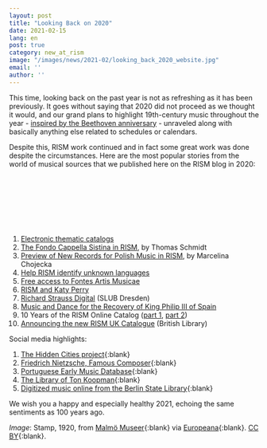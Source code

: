 ```yaml
---
layout: post
title: "Looking Back on 2020"
date: 2021-02-15
lang: en
post: true
category: new_at_rism
image: "/images/news/2021-02/looking_back_2020_website.jpg"
email: ''
author: ''
---
```


This time, looking back on the past year is not as refreshing as it has been previously. It goes without saying that 2020 did not proceed as we thought it would, and our grand plans to highlight 19th-century music throughout the year - [inspired by the Beethoven anniversary](/musical_anniversaries/2020/03/12/rism-and-beethoven-and-the-19th-century.html) - unraveled along with basically anything else related to schedules or calendars.

Despite this, RISM work continued and in fact some great work was done despite the circumstances. Here are the most popular stories from the world of musical sources that we published here on the RISM blog in 2020:  
&nbsp;  
&nbsp;  
&nbsp;  
&nbsp;  
&nbsp;  
&nbsp;  
&nbsp;  

1. [Electronic thematic catalogs](/new_at_rism/2020/11/09/electronic-thematic-catalogs.html)  
2. [The Fondo Cappella Sistina in RISM](/library_collections/2020/10/08/the-fondo-cappella-sistina-in-rism.html), by Thomas Schmidt  
3. [Preview of New Records for Polish Music in RISM](/library_collections/2020/03/16/preview-of-new-records-for-polish-music-in-rism.html), by Marcelina Chojecka  
4. [Help RISM identify unknown languages](/rism_online_catalog/2020/09/21/help-rism-identify-unknown-languages.html)  
5. [Free access to Fontes Artis Musicae](/new_publications/2020/05/04/free-access-to-fontes-artis-musicae-through-june.html)  
6. [RISM and Katy Perry](/in_the_news/2020/01/20/rism-and-katy-perry.html)  
7. [Richard Strauss Digital](/electronic_resources/2020/02/20/richard-strauss-digital.html) (SLUB Dresden)  
8. [Music and Dance for the Recovery of King Philip III of Spain](/musical_anniversaries/2020/07/09/music-and-dance-for-the-recovery-of-king-philip.html)  
9. 10 Years of the RISM Online Catalog ([part 1](/rism_online_catalog/2020/06/22/10-years-of-the-rism-online-catalog.html), [part 2](/rism_online_catalog/2020/06/25/10-years-of-the-rism-online-catalog-our-users.html))  
10. [Announcing the new RISM UK Catalogue](/library_collections/2020/10/19/announcing-the-new-rism-uk-catalogue.html) (British Library)

Social media highlights:
1. [The Hidden Cities project](https://www.hiddencities.eu/){:blank}
2. [Friedrich Nietzsche, Famous Composer](https://ausstellungen.deutsche-digitale-bibliothek.de/nietzsche-komponiert/){:blank}
3. [Portuguese Early Music Database](http://pemdatabase.eu/){:blank}
4. [The Library of Ton Koopman](https://orpheusinstituut.be/en/news-and-events/orpheus-instituut-acquires-prestigious-library-ton-koopman){:blank}
5. [Digitized music online from the Berlin State Library](https://blog.sbb.berlin/digitale-lektueretipps-20-noten-im-netz/){:blank}

We wish you a happy and especially healthy 2021, echoing the same sentiments as 100 years ago.

_Image_: Stamp, 1920, from [Malmö Museer](http://carlotta.malmo.se/carlotta-mmus/web/object/173078){:blank} via [Europeana](https://www.europeana.eu/item/91658/MM_objekt_173078){:blank}. [CC BY](http://creativecommons.org/licenses/by/4.0/){:blank}.
